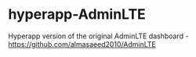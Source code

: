 # hyperapp-AdminLTE
Hyperapp version of the original AdminLTE dashboard - https://github.com/almasaeed2010/AdminLTE
